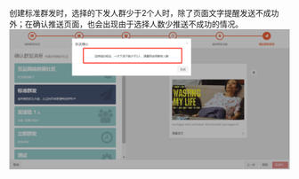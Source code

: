 创建标准群发时，选择的下发人群少于2个人时，除了页面文字提醒发送不成功外；在确认推送页面，也会出现由于选择人数少推送不成功的情况。![](/assets/1516084315%281%29.png)

